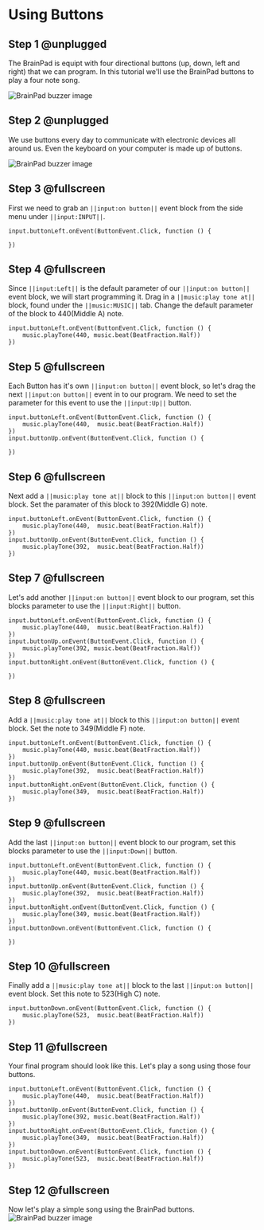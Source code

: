 # Using Buttons

## Step 1 @unplugged

The BrainPad is equipt with four directional buttons (up, down, left and right) that we can program. In this tutorial we'll use the BrainPad buttons to play a four note song.

![BrainPad buzzer image](/static/images/buttons.jpg)

## Step 2 @unplugged

We use buttons every day to communicate with electronic devices all around us. Even the keyboard on your computer is made up of buttons.

![BrainPad buzzer image](/static/images/keys.jpg)

## Step 3 @fullscreen

First we need to grab an `||input:on button||` event block from the side menu under `||input:INPUT||`.

```blocks
input.buttonLeft.onEvent(ButtonEvent.Click, function () {

})
```

## Step 4 @fullscreen

Since `||input:Left||` is the default parameter of our `||input:on button||` event block, we will start programming it. Drag in a `||music:play tone at||` block, found under the `||music:MUSIC||` tab. Change the default parameter of the block to 440(Middle A) note.

```blocks
input.buttonLeft.onEvent(ButtonEvent.Click, function () {
    music.playTone(440, music.beat(BeatFraction.Half))
})
```

## Step 5 @fullscreen

Each Button has it's own `||input:on button||` event block, so let's drag the next `||input:on button||` event in to our program. We need to set the parameter for this event to use the `||input:Up||` button.

```blocks
input.buttonLeft.onEvent(ButtonEvent.Click, function () {
    music.playTone(440,  music.beat(BeatFraction.Half))
})
input.buttonUp.onEvent(ButtonEvent.Click, function () {

})
```

## Step 6 @fullscreen

Next add a `||music:play tone at||` block to this `||input:on button||` event block. Set the paramater of this block to 392(Middle G) note.

```blocks
input.buttonLeft.onEvent(ButtonEvent.Click, function () {
    music.playTone(440,  music.beat(BeatFraction.Half))
})
input.buttonUp.onEvent(ButtonEvent.Click, function () {
    music.playTone(392,  music.beat(BeatFraction.Half))
})
```

## Step 7 @fullscreen

Let's add another `||input:on button||` event block to our program, set this blocks parameter to use the `||input:Right||` button.

```blocks
input.buttonLeft.onEvent(ButtonEvent.Click, function () {
    music.playTone(440,  music.beat(BeatFraction.Half))
})
input.buttonUp.onEvent(ButtonEvent.Click, function () {
    music.playTone(392, music.beat(BeatFraction.Half))
})
input.buttonRight.onEvent(ButtonEvent.Click, function () {

})
```

## Step 8 @fullscreen

Add a `||music:play tone at||` block to this `||input:on button||` event block. Set the note to 349(Middle F) note.

```blocks
input.buttonLeft.onEvent(ButtonEvent.Click, function () {
    music.playTone(440, music.beat(BeatFraction.Half))
})
input.buttonUp.onEvent(ButtonEvent.Click, function () {
    music.playTone(392,  music.beat(BeatFraction.Half))
})
input.buttonRight.onEvent(ButtonEvent.Click, function () {
    music.playTone(349,  music.beat(BeatFraction.Half))
})
```

## Step 9 @fullscreen

Add the last `||input:on button||` event block to our program, set this blocks parameter to use the `||input:Down||` button.

```blocks
input.buttonLeft.onEvent(ButtonEvent.Click, function () {
    music.playTone(440, music.beat(BeatFraction.Half))
})
input.buttonUp.onEvent(ButtonEvent.Click, function () {
    music.playTone(392,  music.beat(BeatFraction.Half))
})
input.buttonRight.onEvent(ButtonEvent.Click, function () {
    music.playTone(349, music.beat(BeatFraction.Half))
})
input.buttonDown.onEvent(ButtonEvent.Click, function () {

})
```

## Step 10 @fullscreen

Finally add a `||music:play tone at||` block to the last `||input:on button||` event block. Set this note to 523(High C) note.

```blocks
input.buttonDown.onEvent(ButtonEvent.Click, function () {
    music.playTone(523,  music.beat(BeatFraction.Half))
})
```

## Step 11 @fullscreen

Your final program should look like this. Let's play a song using those four buttons.

```blocks
input.buttonLeft.onEvent(ButtonEvent.Click, function () {
    music.playTone(440,  music.beat(BeatFraction.Half))
})
input.buttonUp.onEvent(ButtonEvent.Click, function () {
    music.playTone(392, music.beat(BeatFraction.Half))
})
input.buttonRight.onEvent(ButtonEvent.Click, function () {
    music.playTone(349,  music.beat(BeatFraction.Half))
})
input.buttonDown.onEvent(ButtonEvent.Click, function () {
    music.playTone(523,  music.beat(BeatFraction.Half))
})
```

## Step 12 @fullscreen

Now let's play a simple song using the BrainPad buttons. ![BrainPad buzzer image](/static/images/song.jpg)